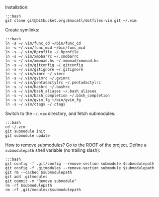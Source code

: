 Installation:

    :::bash
    git clone git@bitbucket.org:Enucatl/dotfiles-vim.git ~/.vim

Create symlinks:

    :::bash
    ln -s ~/.vim/func_cd ~/bin/func_cd
    ln -s ~/.vim/func_mcd ~/bin/func_mcd
    ln -s ~/.vim/Rprofile ~/.Rprofile
    ln -s ~/.vim/xmobarrc ~/.xmobarrc
    ln -s ~/.vim/xmonad.hs ~/.xmonad/xmonad.hs
    ln -s ~/.vim/gitconfig ~/.gitconfig
    ln -s ~/.vim/gitignore ~/.gitignore
    ln -s ~/.vim/vimrc ~/.vimrc
    ln -s ~/.vim/gvimrc ~/.gvimrc
    ln -s ~/.vim/pentadactylrc ~/.pentadactylrc
    ln -s ~/.vim/bashrc ~/.bashrc
    ln -s ~/.vim/bash_aliases ~/.bash_aliases
    ln -s ~/.vim/bash_completion ~/.bash_completion
    ln -s ~/.vim/gvim_fg ~/bin/gvim_fg
    ln -s ~/.vim/ctags ~/.ctags

Switch to the `~/.vim` directory, and fetch submodules:

    :::bash
    cd ~/.vim
    git submodule init
    git submodule update

How to remove submodules?
Go to the ROOT of the project. Define a `submodulepath` shell variable (no trailing slash):

    :::bash
    git config -f .git/config --remove-section submodule.$submodulepath
    git config -f .gitmodules --remove-section submodule.$submodulepath
    git rm --cached $submodulepath
    git add .gitmodules
    git commit -m "Remove submodule"
    rm -rf $submodulepath
    rm -rf .git/modules/$submodulepath
